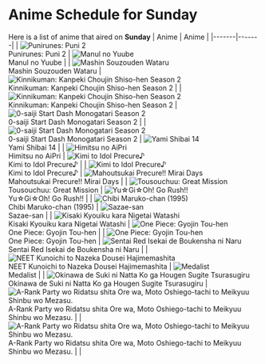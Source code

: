 # Anime Schedule for Sunday
Here is a list of anime that aired on **Sunday** 
| Anime | Anime |
|-------|-------|
| ![Punirunes: Puni 2](https://cdn.myanimelist.net/images/anime/1387/144697.webp)<br>Punirunes: Puni 2 | ![Manul no Yuube](https://cdn.myanimelist.net/images/anime/1980/96936.webp)<br>Manul no Yuube |
| ![Mashin Souzouden Wataru](https://cdn.myanimelist.net/images/anime/1550/145123.webp)<br>Mashin Souzouden Wataru | ![Kinnikuman: Kanpeki Chоujin Shiso-hen Season 2](https://cdn.myanimelist.net/images/anime/1228/146704.webp)<br>Kinnikuman: Kanpeki Chоujin Shiso-hen Season 2 |
| ![Kinnikuman: Kanpeki Chоujin Shiso-hen Season 2](https://cdn.myanimelist.net/images/anime/1228/146704.webp)<br>Kinnikuman: Kanpeki Chоujin Shiso-hen Season 2 | ![0-saiji Start Dash Monogatari Season 2](https://cdn.myanimelist.net/images/anime/1477/146764.webp)<br>0-saiji Start Dash Monogatari Season 2 |
| ![0-saiji Start Dash Monogatari Season 2](https://cdn.myanimelist.net/images/anime/1477/146764.webp)<br>0-saiji Start Dash Monogatari Season 2 | ![Yami Shibai 14](https://cdn.myanimelist.net/images/anime/1811/146726.webp)<br>Yami Shibai 14 |
| ![Himitsu no AiPri](https://cdn.myanimelist.net/images/anime/1816/141521.webp)<br>Himitsu no AiPri | ![Kimi to Idol Precure♪](https://cdn.myanimelist.net/images/anime/1277/147358.webp)<br>Kimi to Idol Precure♪ |
| ![Kimi to Idol Precure♪](https://cdn.myanimelist.net/images/anime/1277/147358.webp)<br>Kimi to Idol Precure♪ | ![Mahoutsukai Precure!! Mirai Days](https://cdn.myanimelist.net/images/anime/1650/146287.webp)<br>Mahoutsukai Precure!! Mirai Days |
| ![Tousouchuu: Great Mission](https://cdn.myanimelist.net/images/anime/1482/141904.webp)<br>Tousouchuu: Great Mission | ![Yu☆Gi☆Oh! Go Rush!!](https://cdn.myanimelist.net/images/anime/1690/140394.webp)<br>Yu☆Gi☆Oh! Go Rush!! |
| ![Chibi Maruko-chan (1995)](https://cdn.myanimelist.net/images/anime/1108/100604.webp)<br>Chibi Maruko-chan (1995) | ![Sazae-san](https://cdn.myanimelist.net/images/anime/1008/98996.webp)<br>Sazae-san |
| ![Kisaki Kyouiku kara Nigetai Watashi](https://cdn.myanimelist.net/images/anime/1711/146319.webp)<br>Kisaki Kyouiku kara Nigetai Watashi | ![One Piece: Gyojin Tou-hen](https://cdn.myanimelist.net/images/anime/1928/146063.webp)<br>One Piece: Gyojin Tou-hen |
| ![One Piece: Gyojin Tou-hen](https://cdn.myanimelist.net/images/anime/1928/146063.webp)<br>One Piece: Gyojin Tou-hen | ![Sentai Red Isekai de Boukensha ni Naru](https://cdn.myanimelist.net/images/anime/1390/146918.webp)<br>Sentai Red Isekai de Boukensha ni Naru |
| ![NEET Kunoichi to Nazeka Dousei Hajimemashita](https://cdn.myanimelist.net/images/anime/1706/146392.webp)<br>NEET Kunoichi to Nazeka Dousei Hajimemashita | ![Medalist](https://cdn.myanimelist.net/images/anime/1029/146850.webp)<br>Medalist |
| ![Okinawa de Suki ni Natta Ko ga Hougen Sugite Tsurasugiru](https://cdn.myanimelist.net/images/anime/1744/147363.webp)<br>Okinawa de Suki ni Natta Ko ga Hougen Sugite Tsurasugiru | ![A-Rank Party wo Ridatsu shita Ore wa, Moto Oshiego-tachi to Meikyuu Shinbu wo Mezasu.](https://cdn.myanimelist.net/images/anime/1167/146455.webp)<br>A-Rank Party wo Ridatsu shita Ore wa, Moto Oshiego-tachi to Meikyuu Shinbu wo Mezasu. |
| ![A-Rank Party wo Ridatsu shita Ore wa, Moto Oshiego-tachi to Meikyuu Shinbu wo Mezasu.](https://cdn.myanimelist.net/images/anime/1167/146455.webp)<br>A-Rank Party wo Ridatsu shita Ore wa, Moto Oshiego-tachi to Meikyuu Shinbu wo Mezasu. |  |
